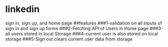 # linkedin
sign in, sign up, and home page 
##features
###1-validation on all inputs of sign in and sign up forms
###2-Fetching API of Users in Home page
###3-all users stored in local Storage
###4-current user is also stored on local storage
###5-Sign out clears current user data from storage
